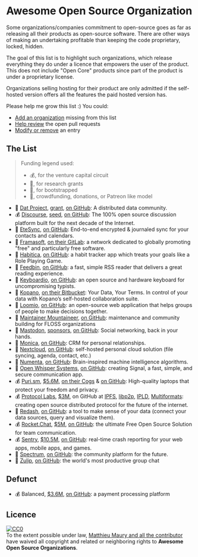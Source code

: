 # Awesome Open Source Organization

Some organizations/companies commitment to open-source goes as far as releasing all their products as open-source software. There are other ways of making an undertaking profitable than keeping the code proprietary, locked, hidden.

The goal of this list is to highlight such organizations, which release everything they do under a licence that empowers the user of the product. This does not include "Open Core" products since part of the product is under a proprietary license.

Organizations selling hosting for their product are only admitted if the self-hosted version offers all the features the paid hosted version has.

Please help me grow this list :) You could:
- [Add an organization](https://github.com/Mayeu/awesome-open-source-organization/blob/master/contributing.md) missing from this list
- [Help review](https://github.com/Mayeu/awesome-open-source-organization/blob/master/contributing.md#helping-to-review-pull-pequests) the open pull requests
- [Modify or remove](https://github.com/Mayeu/awesome-open-source-organization/blob/master/contributing.md#modifying-or-removing-an-entry) an entry

## The List

> Funding legend used:
> - :moneybag:, for the venture capital circuit
> - :microscope:, for research grants
> - :boot:, for bootstrapped
> - :busts_in_silhouette:, crowdfunding, donations, or Patreon like model

- :microscope: [Dat Project](https://datproject.org/), [grant](https://datproject.org/about), [on GitHub](https://github.com/datproject): A distributed data community.
- :moneybag: [Discourse](https://discourse.org/), [seed](https://www.crunchbase.com/organization/discourse), [on GitHub](https://github.com/discourse): The 100% open source discussion platform built for the next decade of the Internet.
- :boot: [EteSync](https://www.etesync.com/), [on GitHub](https://github.com/etesync): End-to-end encrypted & journaled sync for your contacts and calendars.
- :busts_in_silhouette: [Framasoft](https://framasoft.org/), [on their GitLab](https://git.framasoft.org/framasoft/): a network dedicated to globally promoting "free" and particularly free software.
- :busts_in_silhouette: [Habitica](https://habitica.com/), [on GitHub](https://github.com/HabitRPG): a habit tracker app which treats your goals like a Role Playing Game. 
- :boot: [Feedbin](https://feedbin.com/), [on GitHub](https://github.com/feedbin): a fast, simple RSS reader that delivers a great reading experience.
- :busts_in_silhouette: [Keyboardio](https://shop.keyboard.io/), [on GitHub](https://github.com/keyboardio): an open source and hardware keyboard for uncompromising typists.
- :boot: [Kopano](https://kopano.com/), [on their Bitbucket](https://stash.kopano.io/dashboard): Your Data, Your Terms. In control of your data with Kopano’s self-hosted collaboration suite.
- :boot: [Loomio](https://www.loomio.org/), [on GitHub](https://github.com/loomio): an open-source web application that helps groups of people to make decisions together.
- :boot: [Maintainer Mountaineer](https://www.maintainer.io), [on GitHub](https://github.com/mntnr): maintenance and community building for FLOSS organizations
- :busts_in_silhouette: [Mastodon](https://joinmastodon.org), [sponsors](https://joinmastodon.org/sponsors), [on GitHub](https://github.com/tootsuite): Social networking, back in your hands.
- :boot: [Monica](https://www.monicahq.com/), [on GitHub](https://github.com/monicahq/monica): CRM for personal relationships.
- :boot: [Nextcloud](https://nextcloud.com/), [on GitHub](https://github.com/nextcloud): self-hosted personal cloud solution (file syncing, agenda, contact, etc.)
- :boot: [Numenta](https://numenta.org/), [on GitHub](https://github.com/numenta): Brain-inspired machine intelligence algorithms.
- :boot: [Open Whisper Systems](https://www.signal.org/), [on GitHub](https://github.com/signalapp): creating Signal, a fast, simple, and secure communication app.
- :moneybag: [Puri.sm](https://puri.sm/), [$5.6M](https://www.crunchbase.com/organization/purism), [on their Cogs](https://code.puri.sm/) & [on GitHub](https://github.com/purism): High-quality laptops that protect your freedom and privacy.
- :moneybag: [Protocol Labs](https://protocol.ai/), [$3M](https://www.crunchbase.com/organization/protocol-labs), on GitHub at [IPFS](https://github.com/ipfs), [libp2p](https://github.com/libp2p), [IPLD](https://github.com/ipld), [Multiformats](https://github.com/multiformats): creating open source distributed protocol for the future of the internet.
- :boot: [Redash](https://redash.io/), [on GitHub](https://github.com/getredash): a tool to make sense of your data (connect your data sources, query and visualize them). 
- :moneybag: [Rocket.Chat](https://rocket.chat/), [$5M](https://www.crunchbase.com/organization/rocket-chat), [on GitHub](https://github.com/RocketChat): the ultimate Free Open Source Solution for team communication.
- :moneybag: [Sentry](https://sentry.io), [$10.5M](https://www.crunchbase.com/organization/sentry#section-overview), [on GitHub](https://github.com/getsentry): real-time crash reporting for your web apps, mobile apps, and games.
- :boot: [Spectrum](https://spectrum.chat/), [on GitHub](https://github.com/withspectrum/spectrum): the community platform for the future.
- :boot: [Zulip](https://zulipchat.com), [on GitHub](https://github.com/zulip/zulip): the world's most productive group chat

## Defunct

- :moneybag: Balanced, [$3.6M](https://www.crunchbase.com/organization/balanced), [on GitHub](https://github.com/balanced): a payment processing platform

## Licence

<p xmlns:dct="http://purl.org/dc/terms/" xmlns:vcard="http://www.w3.org/2001/vcard-rdf/3.0#">
  <a rel="license"
     href="http://creativecommons.org/publicdomain/zero/1.0/">
    <img src="http://i.creativecommons.org/p/zero/1.0/88x31.png" style="border-style: none;" alt="CC0" />
  </a>
  <br />
  To the extent possible under law,
  <a rel="dct:publisher"
     href="https://github.com/Mayeu/awesome-open-source-organization">
    <span property="dct:title">Matthieu Maury and all the contributor</span></a>
  have waived all copyright and related or neighboring rights to
  <span property="dct:title"><strong>Awesome Open Source Organizations</strong></span>.
</p>

